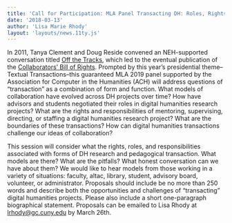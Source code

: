 ```yaml
---
title: 'Call for Participation: MLA Panel Transacting DH: Roles, Rights, and Responsibilities of Collaboration'
date: '2018-03-13'
author: 'Lisa Marie Rhody'
layout: 'layouts/news.11ty.js'
---
```

In 2011, Tanya Clement and Doug Reside convened an NEH-supported conversation titled [Off the Tracks](http://mith.umd.edu/offthetracks/), which led to the eventual publication of the [Collaborators’ Bill of Rights](http://mcpress.media-commons.org/offthetracks/part-one-models-for-collaboration-career-paths-acquiring-institutional-support-and-transformation-in-the-field/a-collaboration/collaborators%E2%80%99-bill-of-rights/). Prompted by this year’s presidential theme–Textual Transactions–this guaranteed MLA 2019 panel supported by the Association for Computer in the Humanities (ACH) will address questions of “transaction” as a combination of form and function. What models of collaboration have evolved across DH projects over time? How have advisors and students negotiated their roles in digital humanities research projects? What are the rights and responsibilities of mentoring, supervising, directing, or staffing a digital humanities research project? What are the boundaries of these transactions? How can digital humanities transactions challenge our ideas of collaboration?

This session will consider what the rights, roles, and responsibilities associated with forms of DH research and pedagogical transaction. What models are there? What are the pitfalls? What honest conversation can we have about them? We would like to hear models from those working in a variety of situations: faculty, altac, library, student, advisory board, volunteer, or administrator. Proposals should include be no more than 250 words and describe both the opportunities and challenges of “transacting” digital humanities projects. Please also include a short one-paragraph biographical statement. Proposals can be emailed to Lisa Rhody at [lrhody@gc.cuny.edu](mailto:lrhody@gc.cuny.edu) by March 26th.
